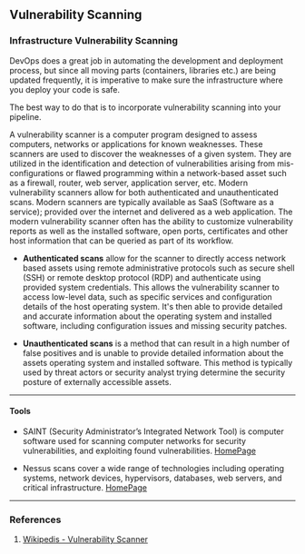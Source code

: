 ## Vulnerability Scanning

### Infrastructure Vulnerability Scanning

DevOps does a great job in automating the development and deployment process, but since all moving parts (containers, libraries etc.) are being updated frequently, it is imperative to make sure the infrastructure where you deploy your code is safe.

The best way to do that is to incorporate vulnerability scanning into your pipeline.

A vulnerability scanner is a computer program designed to assess computers, networks or applications for known weaknesses. These scanners are used to discover the weaknesses of a given system. They are utilized in the identification and detection of vulnerabilities arising from mis-configurations or flawed programming within a network-based asset such as a firewall, router, web server, application server, etc. Modern vulnerability scanners allow for both authenticated and unauthenticated scans. Modern scanners are typically available as SaaS (Software as a service); provided over the internet and delivered as a web application. The modern vulnerability scanner often has the ability to customize vulnerability reports as well as the installed software, open ports, certificates and other host information that can be queried as part of its workflow.

- **Authenticated scans** allow for the scanner to directly access network based assets using remote administrative protocols such as secure shell (SSH) or remote desktop protocol (RDP) and authenticate using provided system credentials. This allows the vulnerability scanner to access low-level data, such as specific services and configuration details of the host operating system. It's then able to provide detailed and accurate information about the operating system and installed software, including configuration issues and missing security patches.

- **Unauthenticated scans** is a method that can result in a high number of false positives and is unable to provide detailed information about the assets operating system and installed software. This method is typically used by threat actors or security analyst trying determine the security posture of externally accessible assets.

---

#### Tools

- SAINT (Security Administrator’s Integrated Network Tool) is computer software used for scanning computer networks for security vulnerabilities, and exploiting found vulnerabilities. [HomePage](https://www.carson-saint.com)

- Nessus scans cover a wide range of technologies including operating systems, network devices, hypervisors, databases, web servers, and critical infrastructure. [HomePage](https://www.tenable.com/products/nessus/nessus-professional)

---

### References

1. [Wikipedis - Vulnerability Scanner](https://en.wikipedia.org/wiki/Vulnerability_scanner)
